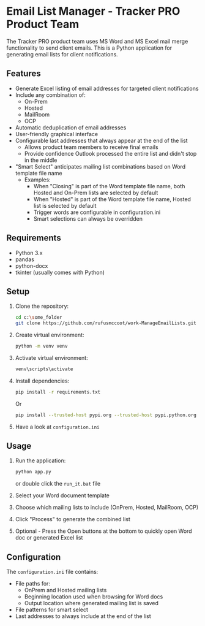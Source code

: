 # Email List Manager - Tracker PRO Product Team

The Tracker PRO product team uses MS Word and MS Excel mail merge functionality to send client emails. This is a Python application for generating email lists for client notifications.

## Features

- Generate Excel listing of email addresses for targeted client notifications
- Include any combination of:
  - On-Prem
  - Hosted
  - MailRoom
  - OCP
- Automatic deduplication of email addresses
- User-friendly graphical interface
- Configurable last addresses that always appear at the end of the list
    - Allows product team members to receive final emails
    - Provide confidence Outlook processed the entire list and didn't stop in the middle
- "Smart Select" anticipates mailing list combinations based on Word template file name
    - Examples:
      - When "Closing" is part of the Word template file name, both Hosted and On-Prem lists are selected by default
      - When "Hosted" is part of the Word template file name, Hosted list is selected by default
      - Trigger words are configurable in configuration.ini
      - Smart selections can always be overridden

## Requirements

- Python 3.x
- pandas
- python-docx
- tkinter (usually comes with Python)

## Setup

1. Clone the repository:
   ```bash
   cd c:\some_folder
   git clone https://github.com/rufusmccoot/work-ManageEmailLists.git
   ```
2. Create virtual environment:
   ```bash
   python -m venv venv
   ```
3. Activate virtual environment:
   ```bash
   venv\scripts\activate
   ```
3. Install dependencies:
   ```bash
   pip install -r requirements.txt
   ```
   Or
   ```bash
   pip install --trusted-host pypi.org --trusted-host pypi.python.org --trusted-host files.pythonhosted.org -r requirements.txt
   ```
5. Have a look at `configuration.ini`

## Usage

1. Run the application:
   ```bash
   python app.py
   ```
   or double click the `run_it.bat` file

2. Select your Word document template
3. Choose which mailing lists to include (OnPrem, Hosted, MailRoom, OCP)
4. Click "Process" to generate the combined list
5. Optional - Press the Open buttons at the bottom to quickly open Word doc or generated Excel list

## Configuration

The `configuration.ini` file contains:
- File paths for:
  - OnPrem and Hosted mailing lists
  - Beginning location used when browsing for Word docs
  - Output location where generated mailing list is saved
- File patterns for smart select
- Last addresses to always include at the end of the list
